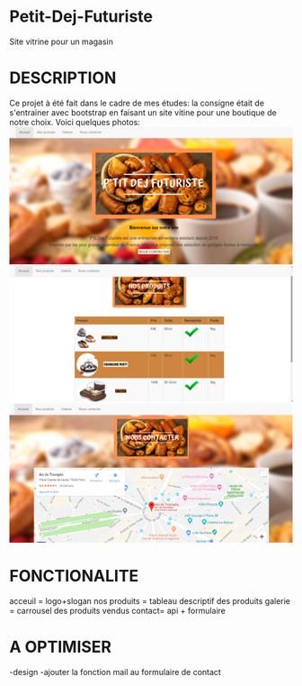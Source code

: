 # Petit-Dej-Futuriste
Site vitrine pour un magasin

# DESCRIPTION
Ce projet à été fait dans le cadre de mes études: la consigne était de s'entrainer avec bootstrap en faisant un site vitine 
pour une boutique de notre choix.
Voici quelques photos:
![image_IMG](https://github.com/Mabiance/Petit-Dej-Futuriste/blob/master/photoacceuil.png)
![image_IMG](https://github.com/Mabiance/Petit-Dej-Futuriste/blob/master/photoproduit.png)
![image_IMG](https://github.com/Mabiance/Petit-Dej-Futuriste/blob/master/photocontact.png)

# FONCTIONALITE
acceuil = logo+slogan
nos produits = tableau descriptif des produits
galerie = carrousel des produits vendus
contact= api + formulaire

# A OPTIMISER
-design
-ajouter la fonction mail au formulaire de contact
